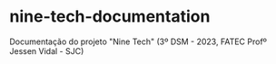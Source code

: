 # nine-tech-documentation
Documentação do projeto "Nine Tech" (3º DSM - 2023, FATEC Profº Jessen Vidal - SJC)

